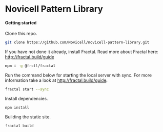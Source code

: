 # Novicell Pattern Library

#### Getting started

Clone this repo.

```sh
git clone https://github.com/Novicell/novicell-pattern-library.git
```

If you have not done it already, install Fractal.
Read more about Fractal here: http://fractal.build/guide

```sh
npm i -g @frctl/fractal
```

Run the command below for starting the local server with sync.
For more information take a look at http://fractal.build/guide.

```sh
fractal start --sync
```

Install dependencies.

```sh
npm install
```

Building the static site.

```sh
fractal build
```